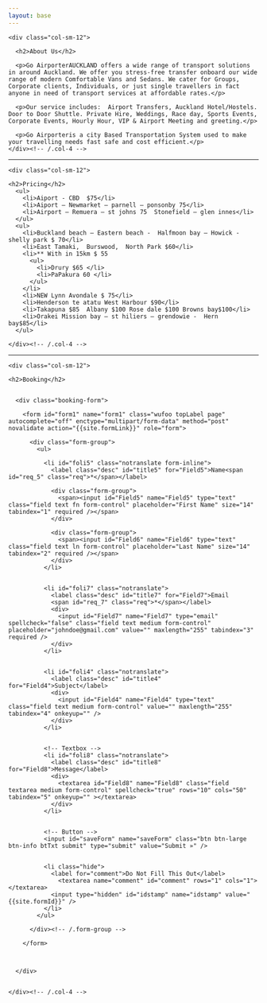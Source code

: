 ```yaml
---
layout: base
---
```


<div id="about" class="container">
  <div class="row">

    <div class="col-sm-12">

      <h2>About Us</h2>

      <p>Go AirporterAUCKLAND offers a wide range of transport solutions in around Auckland. We offer you stress-free transfer onboard our wide range of modern Comfortable Vans and Sedans. We cater for Groups, Corporate clients, Individuals, or just single travellers in fact anyone in need of transport services at affordable rates.</p>

      <p>Our service includes:  Airport Transfers, Auckland Hotel/Hostels. Door to Door Shuttle. Private Hire, Weddings, Race day, Sports Events, Corporate Events, Hourly Hour, VIP & Airport Meeting and greeting.</p>

      <p>Go Airporteris a city Based Transportation System used to make your travelling needs fast safe and cost efficient.</p>
    </div><!-- /.col-4 -->

  </div><!-- /.row -->
</div>


<hr>


<div id="pricing" class="container">
  <div class="row">

    <div class="col-sm-12">

    <h2>Pricing</h2>
      <ul>
        <li>Aiport - CBD  $75</li>
        <li>Aiport – Newmarket – parnell – ponsonby 75</li>
        <li>Airport – Remuera – st johns 75  Stonefield – glen innes</li>
      </ul>
      <ul>
        <li>Buckland beach – Eastern beach -  Halfmoon bay – Howick -  shelly park $ 70</li>
        <li>East Tamaki,  Burswood,  North Park $60</li>
        <li>** With in 15km $ 55
          <ul>
            <li>Drury $65 </li>
            <li>PaPakura 60 </li>
          </ul>
        </li>
        <li>NEW Lynn Avondale $ 75</li>
        <li>Henderson te atatu West Harbour $90</li>
        <li>Takapuna $85  Albany $100 Rose dale $100 Browns bay$100</li>
        <li>Orakei Mission bay – st hiliers – grendowie -  Hern bay$85</li>
      </ul>

    </div><!-- /.col-4 -->

  </div><!-- /.row -->
</div>


<hr>


<div id="booking" class="container">
  <div class="row">

    <div class="col-sm-12">

    <h2>Booking</h2>


      <div class="booking-form">

        <form id="form1" name="form1" class="wufoo topLabel page" autocomplete="off" enctype="multipart/form-data" method="post" novalidate action="{{site.formLink}}" role="form">

          <div class="form-group">
            <ul>

              <li id="foli5" class="notranslate form-inline">
                <label class="desc" id="title5" for="Field5">Name<span id="req_5" class="req">*</span></label>

                <div class="form-group">
                  <span><input id="Field5" name="Field5" type="text" class="field text fn form-control" placeholder="First Name" size="14" tabindex="1" required /></span>
                </div>

                <div class="form-group">
                  <span><input id="Field6" name="Field6" type="text" class="field text ln form-control" placeholder="Last Name" size="14" tabindex="2" required /></span>
                </div>
              </li>


              <li id="foli7" class="notranslate">
                <label class="desc" id="title7" for="Field7">Email
                <span id="req_7" class="req">*</span></label>
                <div>
                  <input id="Field7" name="Field7" type="email" spellcheck="false" class="field text medium form-control" placeholder="johndoe@gmail.com" value="" maxlength="255" tabindex="3" required />
                </div>
              </li>


              <li id="foli4" class="notranslate">
                <label class="desc" id="title4" for="Field4">Subject</label>
                <div>
                  <input id="Field4" name="Field4" type="text" class="field text medium form-control" value="" maxlength="255" tabindex="4" onkeyup="" />
                </div>
              </li>


              <!-- Textbox -->
              <li id="foli8" class="notranslate">
                <label class="desc" id="title8" for="Field8">Message</label>
                <div>
                  <textarea id="Field8" name="Field8" class="field textarea medium form-control" spellcheck="true" rows="10" cols="50" tabindex="5" onkeyup="" ></textarea>
                </div>
              </li>


              <!-- Button -->
              <input id="saveForm" name="saveForm" class="btn btn-large btn-info btTxt submit" type="submit" value="Submit »" />


              <li class="hide">
                <label for="comment">Do Not Fill This Out</label>
                  <textarea name="comment" id="comment" rows="1" cols="1"></textarea>
                <input type="hidden" id="idstamp" name="idstamp" value="{{site.formId}}" />
              </li>
            </ul>

          </div><!-- /.form-group -->

        </form>



      </div>


    </div><!-- /.col-4 -->

  </div><!-- /.row -->
</div>

